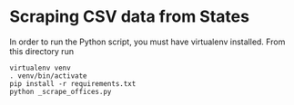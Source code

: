 # Scraping CSV data from States

In order to run the Python script, you must have virtualenv
installed. From this directory run

```
virtualenv venv
. venv/bin/activate
pip install -r requirements.txt
python _scrape_offices.py
```
